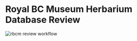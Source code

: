 # Royal BC Museum Herbarium Database Review

![rbcm review workflow](/diagrams/LDP-rbcm-review-flow.png)
